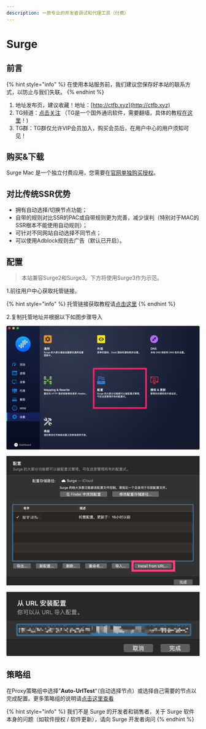 ```yaml
---
description: 一款专业的开发者调试和代理工具（付费）
---
```


# Surge

## 前言

{% hint style="info" %}
在使用本站服务前，我们建议您保存好本站的联系方式，以防止与我们失联。
{% endhint %}

1. 地址发布页，建议收藏！地址：[http://ctfb.xyz](http://ctfb.xyz)
2. TG频道：[点击关注](https://t.me/cctcloud) （TG是一个国外通讯软件，需要翻墙，具体的教程[在这里](../../advanced/telegram.md)！\)
3. TG群：TG群仅允许VIP会员加入，购买会员后，在用户中心的用户须知可见！

## 购买&下载

Surge Mac 是一个独立付费应用，您需要在[官网单独购买授权](https://nssurge.com/)。

## 对比传统SSR优势

* 拥有自动选择/切换节点功能；
* 自带的规则对比SSR的PAC或自带规则更为完善，减少误判（特别对于MAC的SSR根本不能使用自动规则）；
* 可针对不同网站自动选择不同节点；
* 可以使用Adblock规则去广告（默认已开启）。

## 配置

> 本站兼容Surge2和Surge3。下方将使用Surge3作为示范。

1.前往用户中心获取托管链接。

{% hint style="info" %}
托管链接获取教程请[点击这里](../../panel.md#ding-yue-tuo-guan-lian-jie)
{% endhint %}

2.复制托管地址并根据以下如图步骤导入

![](../../.gitbook/assets/assets_-la4mieazusjdlrk1ejx_-lrqplgudkfjalnjwktw_-lrqpm90x7v0q4lp7chr_jietu20181116-152325.png)

![](../../.gitbook/assets/snipaste_2019-05-29_17-19-54.png)

![](../../.gitbook/assets/snipaste_2019-05-29_17-20-20.png)

## 策略组

在Proxy策略组中选择”**Auto-UrlTest**“（自动选择节点）或选择自己需要的节点以完成配置。更多策略组的说明请[点击这里查看](../../advanced/rules.md)

{% hint style="info" %}
我们不是 Surge 的开发者和销售者，关于 Surge 软件本身的问题（如软件授权 / 软件更新），请向 Surge 开发者询问
{% endhint %}

